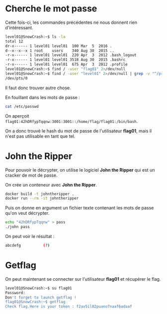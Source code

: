 # Cherche le mot passe

Cette fois-ci, les commandes précédentes ne nous donnent rien d'intéressant.

```bash
level01@SnowCrash:~$ ls -la
total 12
dr-x------ 1 level01 level01  100 Mar  5  2016 .
d--x--x--x 1 root    users    340 Aug 30  2015 ..
-r-x------ 1 level01 level01  220 Apr  3  2012 .bash_logout
-r-x------ 1 level01 level01 3518 Aug 30  2015 .bashrc
-r-x------ 1 level01 level01  675 Apr  3  2012 .profile
level01@SnowCrash:~$ find / -user "flag01" 2>/dev/null
level01@SnowCrash:~$ find / -user "level01" 2>/dev/null | grep -v "^/proc/"
/dev/pts/0
```

Il faut donc trouver autre chose.

En fouillant dans les mots de passe :

```bash
cat /etc/passwd
```

On aperçoit `flag01:42hDRfypTqqnw:3001:3001::/home/flag/flag01:/bin/bash`.

On a donc trouvé le hash du mot de passe de l'utilisateur **flag01**, mais il n'est pas utilisable en tant que tel.

# John the Ripper

Pour pouvoir le décrypter, on utilise le logiciel **John the Ripper** qui est un cracker de mot de passe.

On crée un conteneur avec **John the Ripper**.

```bash
docker build -t johntheripper .
docker run --rm -it johntheripper
```

Puis on donne en argument un fichier texte contenant les mots de passe qu'on veut décrypter.

```bash
echo "42hDRfypTqqnw" > pass
./john pass
```

On peut voir le résultat :

```bash
abcdefg          (?)
```

# Getflag

On peut maintenant se connecter sur l'utilisateur **flag01** et récupérer le flag.

```bash
level01@SnowCrash:~$ su flag01
Password: 
Don't forget to launch getflag !
flag01@SnowCrash:~$ getflag
Check flag.Here is your token : f2av5il02puano7naaf6adaaf
```
